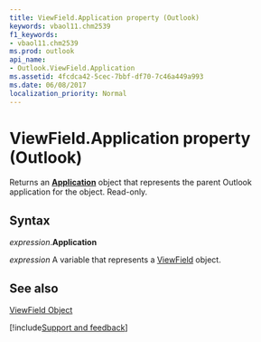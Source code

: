 ```yaml
---
title: ViewField.Application property (Outlook)
keywords: vbaol11.chm2539
f1_keywords:
- vbaol11.chm2539
ms.prod: outlook
api_name:
- Outlook.ViewField.Application
ms.assetid: 4fcdca42-5cec-7bbf-df70-7c46a449a993
ms.date: 06/08/2017
localization_priority: Normal
---
```



# ViewField.Application property (Outlook)

Returns an  **[Application](Outlook.Application.md)** object that represents the parent Outlook application for the object. Read-only.


## Syntax

_expression_.**Application**

_expression_ A variable that represents a [ViewField](Outlook.ViewField.md) object.


## See also


[ViewField Object](Outlook.ViewField.md)

[!include[Support and feedback](~/includes/feedback-boilerplate.md)]